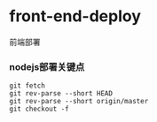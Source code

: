 # front-end-deploy
前端部署


### nodejs部署关键点
```
git fetch
git rev-parse --short HEAD
git rev-parse --short origin/master
git checkout -f
```

